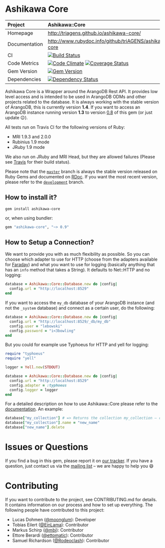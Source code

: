 # Ashikawa Core

| Project         | Ashikawa::Core
|:----------------|:--------------------------------------------------
| Homepage        | http://triagens.github.io/ashikawa-core/
| Documentation   | http://www.rubydoc.info/github/triAGENS/ashikawa-core
| CI              | [![Build Status](https://secure.travis-ci.org/triAGENS/ashikawa-core.png?branch=master)](http://travis-ci.org/triAGENS/ashikawa-core)
| Code Metrics    | [![Code Climate](https://codeclimate.com/github/triAGENS/ashikawa-core.png)](https://codeclimate.com/github/triAGENS/ashikawa-core) [![Coverage Status](https://coveralls.io/repos/triAGENS/ashikawa-core/badge.png?branch=coverall)](https://coveralls.io/r/triAGENS/ashikawa-core)
| Gem Version     | [![Gem Version](https://badge.fury.io/rb/ashikawa-core.png)](http://badge.fury.io/rb/ashikawa-core)
| Dependencies    | [![Dependency Status](https://gemnasium.com/triAGENS/ashikawa-core.png)](https://gemnasium.com/triAGENS/ashikawa-core)

Ashikawa Core is a Wrapper around the ArangoDB Rest API. It provides low level access and is intended to be used in ArangoDB ODMs and other projects related to the database. It is always working with the stable version of ArangoDB, this is currently version **1.4**. If you want to access an ArangoDB instance running version **1.3** to version [0.8](https://github.com/triAGENS/ashikawa-core/tree/0.8) of this gem (or just update :wink:).

All tests run on Travis CI for the following versions of Ruby:

* MRI 1.9.3 and 2.0.0
* Rubinius 1.9 mode
* JRuby 1.9 mode

We also run on JRuby and MRI Head, but they are allowed failures (Please see [Travis](http://travis-ci.org/triAGENS/ashikawa-core) for their build status).

Please note that the [`master`](https://github.com/triAGENS/ashikawa-core) branch is always the stable version released on Ruby Gems and documented on [RDoc](http://www.rubydoc.info/github/triAGENS/ashikawa-core). If you want the most recent version, please refer to the [`development`](https://github.com/triAGENS/ashikawa-core/tree/development) branch.

## How to install it?

```shell
gem install ashikawa-core
```

or, when using bundler:

```ruby
gem "ashikawa-core", "~> 0.9"
```

## How to Setup a Connection?

We want to provide you with as much flexibility as possible. So you can choose which adapter to use for HTTP (choose from the adapters available for [Faraday](https://github.com/lostisland/faraday)) and what you want to use for logging (basically anything that has an `info` method that takes a String). It defaults to Net::HTTP and no logging:

```ruby
database = Ashikawa::Core::Database.new do |config|
  config.url = "http://localhost:8529"
end
```

If you want to access the `my_db` database of your ArangoDB instance (and not the `_system` database) and connect as a certain user, do the following:

```ruby
database = Ashikawa::Core::Database.new do |config|
  config.url = "http://localhost:8529/_db/my_db"
  config.user = "lebowski"
  config.password = "i<3bowling"
end
```

But you could for example use Typhoeus for HTTP and yell for logging:

```ruby
require "typhoeus"
require "yell"

logger = Yell.new(STDOUT)

database = Ashikawa::Core::Database.new do |config|
  config.url = "http://localhost:8529"
  config.adapter = :typhoeus
  config.logger = logger
end
```

For a detailed description on how to use Ashikawa::Core please refer to the [documentation](http://rdoc.info/github/triAGENS/ashikawa-core/master/frames). An example:

```ruby
database["my_collection"] # => Returns the collection my_collection – creates it, if it doesn't exist
database["my_collection"].name = "new_name"
database["new_name"].delete
```

# Issues or Questions

If you find a bug in this gem, please report it on [our tracker](https://github.com/triAGENS/ashikawa-core/issues). If you have a question, just contact us via the [mailing list](https://groups.google.com/forum/?fromgroups#!forum/ashikawa) – we are happy to help you :smile:

# Contributing

If you want to contribute to the project, see CONTRIBUTING.md for details. It contains information on our process and how to set up everything. The following people have contributed to this project:

* Lucas Dohmen ([@moonglum](https://github.com/moonglum)): Developer
* Tobias Eilert ([@EinLama](https://github.com/EinLama)): Contributor
* Markus Schirp ([@mbj](https://github.com/mbj)): Contributor
* Ettore Berardi ([@ettomatic](https://github.com/ettomatic)): Contributor
* Samuel Richardson ([@Rodeoclash](https://github.com/Rodeoclash)): Contributor
